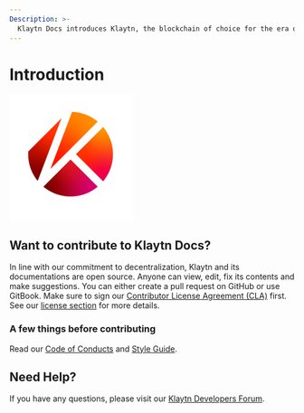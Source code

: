 ```yaml
---
Description: >-
  Klaytn Docs introduces Klaytn, the blockchain of choice for the era of web3 with high performance and great user experience. In these documents you will find detailed explanations on Klaytn along with guidelines and instructions on how to use Klaytn and interact with the Klaytn network.
---
```


# Introduction

![Klaytn Docs](images/klaytn.png)

## Want to contribute to Klaytn Docs? <a id="want-to-contribute"></a>

In line with our commitment to decentralization, Klaytn and its documentations are open source. Anyone can view, edit, fix its contents and make suggestions. You can either create a pull request on GitHub or use GitBook. Make sure to sign our [Contributor License Agreement (CLA)](https://cla-assistant.io/klaytn/klaytn) first. See our [license section](https://github.com/Krustuniverse-Klaytn-Group/test-klaytn-docs/wiki#license) for more details.

### A few things before contributing

Read our [Code of Conducts](https://github.com/Krustuniverse-Klaytn-Group/test-klaytn-docs/blob/master/code-of-conduct.md) and [Style Guide](https://github.com/Krustuniverse-Klaytn-Group/test-klaytn-docs/blob/master/style-guide.md).

## Need Help? <a href="#need-help" id="need-help"></a>

If you have any questions, please visit our [Klaytn Developers Forum](https://forum.klaytn.com/).
